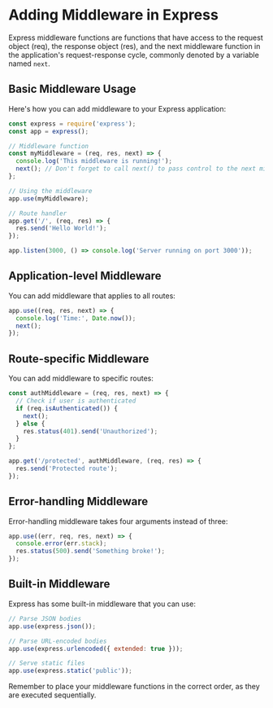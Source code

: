 # Adding Middleware in Express #

Express middleware functions are functions that have access to the request object (req), the response object (res), and the next middleware function in the application's request-response cycle, commonly denoted by a variable named `next`.

## Basic Middleware Usage #

Here's how you can add middleware to your Express application:

```javascript
const express = require('express');
const app = express();

// Middleware function
const myMiddleware = (req, res, next) => {
  console.log('This middleware is running!');
  next(); // Don't forget to call next() to pass control to the next middleware
};

// Using the middleware
app.use(myMiddleware);

// Route handler
app.get('/', (req, res) => {
  res.send('Hello World!');
});

app.listen(3000, () => console.log('Server running on port 3000'));
```

## Application-level Middleware #

You can add middleware that applies to all routes:

```javascript
app.use((req, res, next) => {
  console.log('Time:', Date.now());
  next();
});
```

## Route-specific Middleware #

You can add middleware to specific routes:

```javascript
const authMiddleware = (req, res, next) => {
  // Check if user is authenticated
  if (req.isAuthenticated()) {
    next();
  } else {
    res.status(401).send('Unauthorized');
  }
};

app.get('/protected', authMiddleware, (req, res) => {
  res.send('Protected route');
});
```

## Error-handling Middleware #

Error-handling middleware takes four arguments instead of three:

```javascript
app.use((err, req, res, next) => {
  console.error(err.stack);
  res.status(500).send('Something broke!');
});
```

## Built-in Middleware #

Express has some built-in middleware that you can use:

```javascript
// Parse JSON bodies
app.use(express.json());

// Parse URL-encoded bodies
app.use(express.urlencoded({ extended: true }));

// Serve static files
app.use(express.static('public'));
```

Remember to place your middleware functions in the correct order, as they are executed sequentially.

